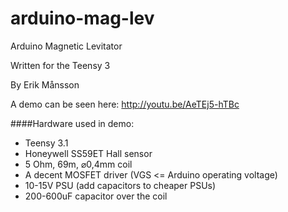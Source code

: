 arduino-mag-lev
===============
Arduino Magnetic Levitator

Written for the Teensy 3

By Erik Månsson

A demo can be seen here: http://youtu.be/AeTEj5-hTBc

####Hardware used in demo:
- Teensy 3.1
- Honeywell SS59ET Hall sensor
- 5 Ohm, 69m, ⌀0,4mm coil
- A decent MOSFET driver (VGS <= Arduino operating voltage)
- 10-15V PSU (add capacitors to cheaper PSUs)
- 200-600uF capacitor over the coil